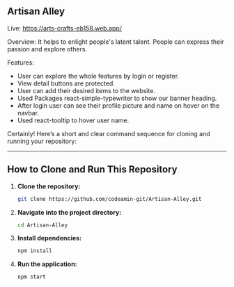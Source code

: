 ## Artisan Alley

Live: https://arts-crafts-eb158.web.app/

Overview: It helps to enlight people's latent talent. People can express their passion and explore others.

Features:
- User can explore the whole features by login or register.
- View detail buttons are protected.
- User can add their desired items to the website.
- Used Packages react-simple-typewriter to show our banner heading.
- After login user can see their profile picture and name on hover on the navbar.
- Used react-tooltip to hover user name.

Certainly! Here’s a short and clear command sequence for cloning and running your repository:

---

## How to Clone and Run This Repository

1. **Clone the repository:**

   ```bash
   git clone https://github.com/codeamin-git/Artisan-Alley.git
   ```

2. **Navigate into the project directory:**

   ```bash
   cd Artisan-Alley
   ```

3. **Install dependencies:**

   ```bash
   npm install
   ```

4. **Run the application:**

   ```bash
   npm start
   ```
